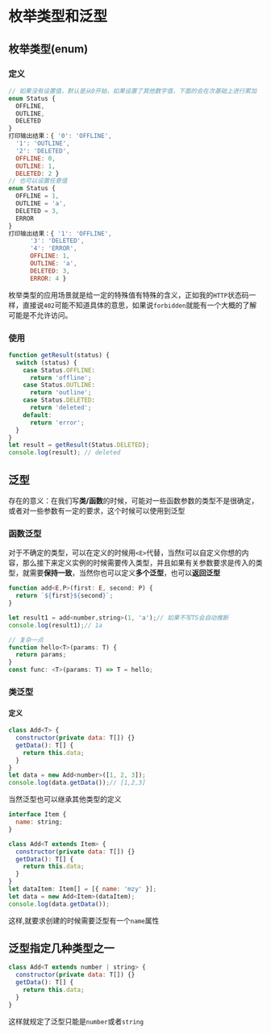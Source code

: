 # 枚举类型和泛型
## 枚举类型(enum)

 ### 定义

```javascript
// 如果没有设置值，默认是从0开始，如果设置了其他数字值，下面的会在次基础上进行累加
enum Status {
  OFFLINE,
  OUTLINE,
  DELETED
}
打印输出结果：{ '0': 'OFFLINE',
  '1': 'OUTLINE',
  '2': 'DELETED',
  OFFLINE: 0,
  OUTLINE: 1,
  DELETED: 2 }
// 也可以设置任意值
enum Status {
  OFFLINE = 1,
  OUTLINE = 'a',
  DELETED = 3,
  ERROR
}
打印输出结果：{ '1': 'OFFLINE',
      '3': 'DELETED',
      '4': 'ERROR',
      OFFLINE: 1,
      OUTLINE: 'a',
      DELETED: 3,
      ERROR: 4 }
```

枚举类型的应用场景就是给一定的特殊值有特殊的含义，正如我的`HTTP`状态码一样，直接说`402`可能不知道具体的意思，如果说`forbidden`就能有一个大概的了解可能是不允许访问。

### 使用

```js
function getResult(status) {
  switch (status) {
    case Status.OFFLINE:
      return 'offline';
    case Status.OUTLINE:
      return 'outline';
    case Status.DELETED:
      return 'deleted';
    default:
      return 'error';
  }
}
let result = getResult(Status.DELETED);
console.log(result); // deleted
```

## 泛型

存在的意义：在我们写**类/函数**的时候，可能对一些函数参数的类型不是很确定，或者对一些参数有一定的要求，这个时候可以使用到泛型

### 函数泛型

对于不确定的类型，可以在定义的时候用`<E>`代替，当然`E`可以自定义你想的内容，那么接下来定义实例的时候需要传入类型，并且如果有关参数要求是传入的类型，就需要**保持一致**，当然你也可以定义**多个泛型**，也可以**返回泛型**

```js
function add<E,P>(first: E, second: P) {
  return `${first}${second}`;
}

let result1 = add<number,string>(1, 'a');// 如果不写TS会自动推断
console.log(result1);// 1a

// 复杂一点
function hello<T>(params: T) {
  return params;
}
const func: <T>(params: T) => T = hello;
```

### 类泛型

#### 定义

```js
class Add<T> {
  constructor(private data: T[]) {}
  getData(): T[] {
    return this.data;
  }
}
let data = new Add<number>([1, 2, 3]);
console.log(data.getData());// [1,2,3]
```

当然泛型也可以继承其他类型的定义

```js
interface Item {
  name: string;
}

class Add<T extends Item> {
  constructor(private data: T[]) {}
  getData(): T[] {
    return this.data;
  }
}
let dataItem: Item[] = [{ name: 'mzy' }];
let data = new Add<Item>(dataItem);
console.log(data.getData());
```

这样,就要求创建的时候需要泛型有一个`name`属性

## 泛型指定几种类型之一

```js
class Add<T extends number | string> {
  constructor(private data: T[]) {}
  getData(): T[] {
    return this.data;
  }
}
```

这样就规定了泛型只能是`number`或者`string`

